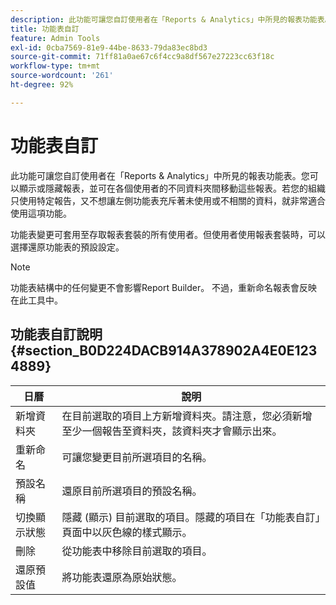 ```yaml
---
description: 此功能可讓您自訂使用者在「Reports & Analytics」中所見的報表功能表。您可以顯示或隱藏報表，並可在各個使用者的不同資料夾間移動這些報表。若您的組織只使用特定報告，又不想讓左側功能表充斥著未使用或不相關的資料，就非常適合使用這項功能。
title: 功能表自訂
feature: Admin Tools
exl-id: 0cba7569-81e9-44be-8633-79da83ec8bd3
source-git-commit: 71ff81a0ae67c6f4cc9a8df567e27223cc63f18c
workflow-type: tm+mt
source-wordcount: '261'
ht-degree: 92%

---
```


# 功能表自訂

此功能可讓您自訂使用者在「Reports &amp; Analytics」中所見的報表功能表。您可以顯示或隱藏報表，並可在各個使用者的不同資料夾間移動這些報表。若您的組織只使用特定報告，又不想讓左側功能表充斥著未使用或不相關的資料，就非常適合使用這項功能。

功能表變更可套用至存取報表套裝的所有使用者。但使用者使用報表套裝時，可以選擇還原功能表的預設設定。

>[!NOTE]
>
>功能表結構中的任何變更不會影響Report Builder。 不過，重新命名報表會反映在此工具中。

## 功能表自訂說明 {#section_B0D224DACB914A378902A4E0E1234889}

| 日曆 | 說明 |
|--- |--- |
| 新增資料夾 | 在目前選取的項目上方新增資料夾。請注意，您必須新增至少一個報告至資料夾，該資料夾才會顯示出來。 |
| 重新命名 | 可讓您變更目前所選項目的名稱。 |
| 預設名稱 | 還原目前所選項目的預設名稱。 |
| 切換顯示狀態 | 隱藏 (顯示) 目前選取的項目。隱藏的項目在「功能表自訂」頁面中以灰色線的樣式顯示。 |
| 刪除 | 從功能表中移除目前選取的項目。 |
| 還原預設值 | 將功能表還原為原始狀態。 |
